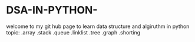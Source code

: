 # DSA-IN-PYTHON-
welcome to my git hub page to learn data structure and algiruthm in python 
topic:
   .array
   .stack
   .queue
   .linklist
   .tree
   .graph
   .shorting
